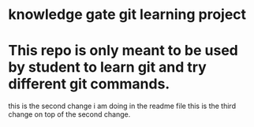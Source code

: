 # knowledge gate git learning project
# This repo is only meant to be used by student to learn git and try different git commands.
this is the second change i am doing in the readme file
this is the third change on top of the second change.

